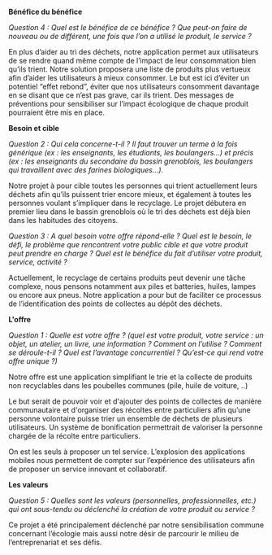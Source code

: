 **Bénéfice du bénéfice**

*Question 4 : Quel est le bénéfice de ce bénéfice ? Que peut-on faire de nouveau ou de différent, une fois que l’on a utilisé le produit, le service ?*

En plus d’aider au tri des déchets, notre application permet aux utilisateurs de se rendre quand même compte de l’impact de leur consommation bien qu’ils trient. Notre solution proposera une liste de produits plus vertueux afin d’aider les utilisateurs à mieux consommer. Le but est ici d’éviter un potentiel “effet rebond”, éviter que nos utilisateurs consomment davantage en se disant que ce n’est pas grave, car ils trient. Des messages de préventions pour sensibiliser sur l’impact écologique de chaque produit pourraient être mis en place.

**Besoin et cible**

*Question 2 : Qui cela concerne-t-il ? Il faut trouver un terme à la fois générique (ex : les enseignants, les étudiants, les boulangers…) et précis (ex : les enseignants du secondaire du bassin grenoblois, les boulangers qui travaillent avec des farines biologiques…).*

Notre projet à pour cible toutes les personnes qui trient actuellement leurs déchets afin qu’ils puissent trier encore mieux, et également à toutes les personnes voulant s’impliquer dans le recyclage. Le projet débutera en premier lieu dans le bassin grenoblois où le tri des déchets est déjà bien dans les habitudes des citoyens.

*Question 3 : A quel besoin votre offre répond-elle ? Quel est le besoin, le défi, le problème que rencontrent votre public cible et que votre produit peut prendre en charge ? Quel est le bénéfice du fait d’utiliser votre produit, service, activité ?*

Actuellement, le recyclage de certains produits peut devenir une tâche complexe, nous pensons notamment aux piles et batteries, huiles, lampes ou encore aux pneus. Notre application a pour but de faciliter ce processus de l’identification des points de collectes au dépôt des déchets.

**L'offre**

*Question 1 : Quelle est votre offre ? (quel est votre produit, votre service : un objet, un atelier, un livre, une information ? Comment on l’utilise ? Comment se déroule-t-il ? Quel est l’avantage concurrentiel ? Qu’est-ce qui rend votre offre unique ?)*

Notre offre est une application simplifiant le trie et la collecte de produits non recyclables dans les poubelles communes (pile, huile de voiture, ..)

Le but serait de pouvoir voir et d'ajouter des points de collectes de manière communautaire et d'organiser des récoltes entre particuliers afin qu’une personne volontaire puisse trier un ensemble de déchets de plusieurs utilisateurs. Un système de bonification permettrait de valoriser la personne chargée de la récolte entre particuliers.

On est les seuls à proposer un tel service. L’explosion des applications mobiles nous permettent de compter sur l’expérience des utilisateurs afin de proposer un service innovant et collaboratif.

**Les valeurs**

*Question 5 : Quelles sont les valeurs (personnelles, professionnelles, etc.) qui ont sous-tendu ou déclenché la création de votre produit ou service ?*

Ce projet a été principalement déclenché par notre sensibilisation commune concernant l’écologie mais aussi notre désir de parcourir le milieu de l’entreprenariat et ses défis.